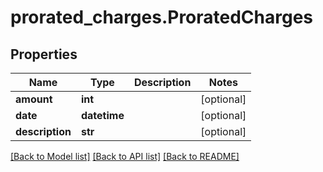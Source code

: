 # prorated_charges.ProratedCharges

## Properties
Name | Type | Description | Notes
------------ | ------------- | ------------- | -------------
**amount** | **int** |  | [optional] 
**date** | **datetime** |  | [optional] 
**description** | **str** |  | [optional] 

[[Back to Model list]](../README.md#documentation-for-models) [[Back to API list]](../README.md#documentation-for-api-endpoints) [[Back to README]](../README.md)


